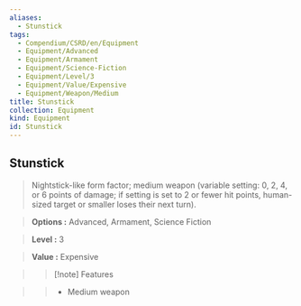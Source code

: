 ```yaml
---
aliases:
  - Stunstick
tags:
  - Compendium/CSRD/en/Equipment
  - Equipment/Advanced
  - Equipment/Armament
  - Equipment/Science-Fiction
  - Equipment/Level/3
  - Equipment/Value/Expensive
  - Equipment/Weapon/Medium
title: Stunstick
collection: Equipment
kind: Equipment
id: Stunstick
---
```

## Stunstick    
    
>Nightstick-like form factor; medium weapon (variable setting: 0, 2, 4, or 6 points of damage; if setting is set to 2 or fewer hit points, human-sized target or smaller loses their next turn).    
> **Options :** Advanced, Armament, Science Fiction    
> **Level :** 3    
> **Value :** Expensive    
>>[!note] Features    
>> - Medium weapon
